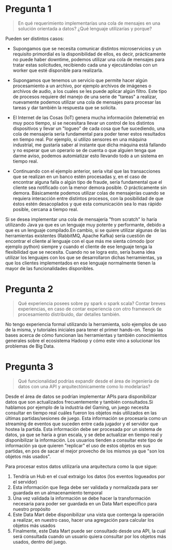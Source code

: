 # Pregunta 1
> En qué requerimiento implementarías una cola de mensajes en una solución orientada a datos? ¿Qué lenguaje utilizarías y porque?

Pueden ser distintos casos:
- Supongamos que se necesita comunicar distintos microservicios y un requisito primordial es la disponibilidad de ellos, es decir, prácticamente no puede haber downtime, podemos utilizar una cola de mensajes para tratar estas solicitudes, recibiendo cada una y ejecutándolas con un worker que esté disponible para realizarla.

- Supongamos que tenemos un servicio que permite hacer algún procesamiento a un archivo, por ejemplo archivos de imágenes o archivos de audio, a los cuales se les puede aplicar algún filtro. Este tipo de procesos requiere del manejo de una serie de "tareas" a realizar, nuevamente podemos utilizar una cola de mensajes para procesar las tareas y dar también la respuesta que se solicita.

- El Internet de las Cosas (IoT) genera mucha información (telemetría) en muy poco tiempo, si se necesitara llevar un control de los distintos dispositivos y llevar un "logueo" de cada cosa que fue sucediendo, una cola de mensajería sería fundamental para poder tener estos resultados en tiempo real. Por ejemplo, si utilizo sensores en una máquina industrial, me gustaría saber al instante que dicha máquina está fallando y no esperar que un operario se de cuenta o que alguien tenga que darme aviso, podemos automiatizar esto llevando todo a un sistema en tiempo real.

- Continuando con el ejemplo anterior, sería vital que las transacciones que se realizan en un banco estén procesadas y, en el caso de encontrar alguna falla o algún tipo de fraude, sería fundamental que el cliente sea notificado con la menor demora posible. O prácticamente sin demora.
Básicamente podemos utilizar colas de mensajerías cuando se requiera interacción entre distintos procesos, con la posibilidad de que éstos estén desacoplados y que esta comunicación sea lo mas rápido posible, cercana a tiempo real.

Si se desea implementar una cola de mensajería "from scratch" lo haría utilizando Java ya que es un lenguaje muy potente y performante, debido a que es un lenguaje compilado.En cambio, si se quiere utilizar algunas de las herramientas existentes (RabbitMQ, Apache Kafka) sería cuestión de encontrar el cliente al lenguaje con el que más me sienta cómodo (por ejemplo python) siempre y cuando el cliente de ese lenguaje tenga la flexibilidad que se necesita. Cuando no se logra esto, sería buena idea utilizar los lenguajes con los que se desarrollaron dichas herramientas, ya que los clientes implementados en ese lenguaje normalmente tienen la mayor de las funcionalidades disponibles.

# Pregunta 2
> Qué experiencia posees sobre py spark o spark scala? Contar breves experiencias, en caso de contar experiencia con otro framework de procesamiento distribuido, dar detalles también.

No tengo experiencia formal utilizando la herramienta, solo ejemplos de uso de la misma, y tutoriales iniciales para tener el primer hands-on. Tengo las bases acerca de cómo funcionan las herramientas y también conocimientos generales sobre el ecosistema Hadoop y cómo este vino a solucionar los problemas de Big Data.

# Pregunta 3
> Qué funcionalidad podrías expandir desde el área de ingeniería de datos con una API y arquitectónicamente como lo modelarías?

Desde el área de datos se podrían implementar APIs para disponibilizar datos que son actualizados frecuentemente y también consultados.Si hablamos por ejemplo de la industria del Gaming, un juego necesita consultar en tiempo real cuáles fueron los objetos más utilizados en las últimas partidas/sesiones de juego. Esta información se procesaría como un streaming de eventos que suceden entre cada jugador y el servidor que hostea la partida. Esta información debe ser procesada por un sistema de datos, ya que se haría a gran escala, y se debe actualizar en tiempo real y disponibilizar la información. Los usuarios tienden a consultar este tipo de información ya que quieren "replicar" el uso de estos objetos en sus partidas, en pos de sacar el mejor provecho de los mismos ya que "son los objetos más usados".

Para procesar estos datos utilizaría una arquitectura como la que sigue:

1. Tendría un Hub en el cual extraigo los datos (los eventos logueados por el servidor)
2. Esta información que llega debe ser validada y normalizada para ser guardada en un almacenamiento temporal
3. Una vez validada la información se debe hacer la transformación necesaria para poder ser guardada en un Data Mart especifico para nuestro propósito
4. Este Data Mart debe disponibilizar una vista que contenga la operación a realizar, en nuestro caso, hacer una agregación para calcular los objetos más usados
5. Finalmente, este Data Mart puede ser consultado desde una API, la cual será consultada cuando un usuario quiera consultar por los objetos más usados, dentro del juego.